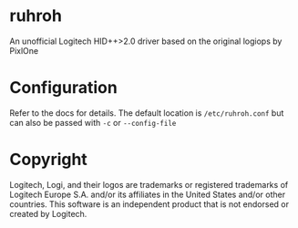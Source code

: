 # ruhroh
An unofficial Logitech HID++>2.0 driver based on the original logiops by PixlOne

# Configuration
Refer to the docs for details. The default location is `/etc/ruhroh.conf` but can also be passed with `-c` or `--config-file`

# Copyright
Logitech, Logi, and their logos are trademarks or registered trademarks of Logitech Europe S.A. and/or its affiliates in the United States and/or other countries. This software is an independent product that is not endorsed or created by Logitech.